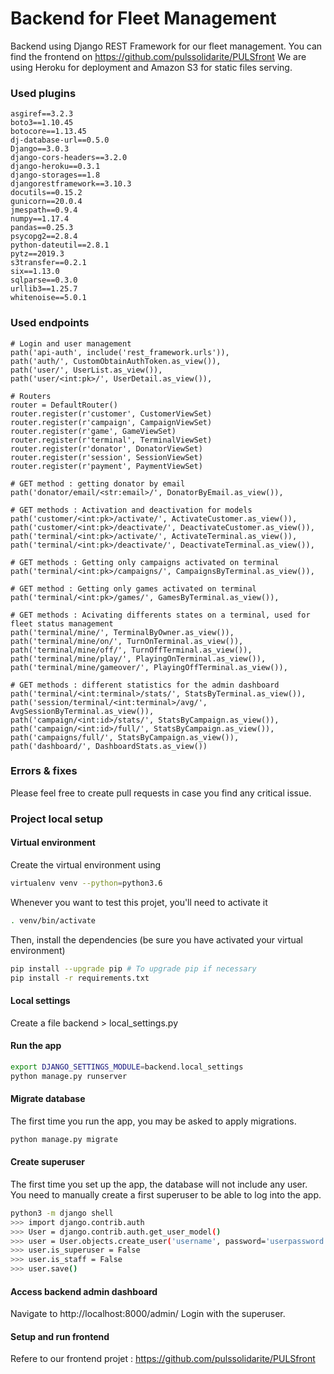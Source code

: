 # Backend for Fleet Management
Backend using Django REST Framework for our fleet management. You can find the frontend on https://github.com/pulssolidarite/PULSfront
We are using Heroku for deployment and Amazon S3 for static files serving.

### Used plugins
```
asgiref==3.2.3
boto3==1.10.45
botocore==1.13.45
dj-database-url==0.5.0
Django==3.0.3
django-cors-headers==3.2.0
django-heroku==0.3.1
django-storages==1.8
djangorestframework==3.10.3
docutils==0.15.2
gunicorn==20.0.4
jmespath==0.9.4
numpy==1.17.4
pandas==0.25.3
psycopg2==2.8.4
python-dateutil==2.8.1
pytz==2019.3
s3transfer==0.2.1
six==1.13.0
sqlparse==0.3.0
urllib3==1.25.7
whitenoise==5.0.1
```

### Used endpoints
```
# Login and user management
path('api-auth', include('rest_framework.urls')),
path('auth/', CustomObtainAuthToken.as_view()),
path('user/', UserList.as_view()),
path('user/<int:pk>/', UserDetail.as_view()),

# Routers
router = DefaultRouter()
router.register(r'customer', CustomerViewSet)
router.register(r'campaign', CampaignViewSet)
router.register(r'game', GameViewSet)
router.register(r'terminal', TerminalViewSet)
router.register(r'donator', DonatorViewSet)
router.register(r'session', SessionViewSet)
router.register(r'payment', PaymentViewSet)

# GET method : getting donator by email
path('donator/email/<str:email>/', DonatorByEmail.as_view()),

# GET methods : Activation and deactivation for models
path('customer/<int:pk>/activate/', ActivateCustomer.as_view()),
path('customer/<int:pk>/deactivate/', DeactivateCustomer.as_view()),
path('terminal/<int:pk>/activate/', ActivateTerminal.as_view()),
path('terminal/<int:pk>/deactivate/', DeactivateTerminal.as_view()),

# GET methods : Getting only campaigns activated on terminal
path('terminal/<int:pk>/campaigns/', CampaignsByTerminal.as_view()),

# GET method : Getting only games activated on terminal
path('terminal/<int:pk>/games/', GamesByTerminal.as_view()),

# GET methods : Acivating differents states on a terminal, used for fleet status management
path('terminal/mine/', TerminalByOwner.as_view()),
path('terminal/mine/on/', TurnOnTerminal.as_view()),
path('terminal/mine/off/', TurnOffTerminal.as_view()),
path('terminal/mine/play/', PlayingOnTerminal.as_view()),
path('terminal/mine/gameover/', PlayingOffTerminal.as_view()),

# GET methods : different statistics for the admin dashboard
path('terminal/<int:terminal>/stats/', StatsByTerminal.as_view()),
path('session/terminal/<int:terminal>/avg/', AvgSessionByTerminal.as_view()),
path('campaign/<int:id>/stats/', StatsByCampaign.as_view()),
path('campaign/<int:id>/full/', StatsByCampaign.as_view()),
path('campaigns/full/', StatsByCampaign.as_view()),
path('dashboard/', DashboardStats.as_view())
```

### Errors & fixes
Please feel free to create pull requests in case you find any critical issue.


### Project local setup

#### Virtual environment

Create the virtual environment using

```bash
virtualenv venv --python=python3.6
```

Whenever you want to test this projet, you'll need to activate it

```bash
. venv/bin/activate
```

Then, install the dependencies (be sure you have activated your virtual environment)

```bash
pip install --upgrade pip # To upgrade pip if necessary
pip install -r requirements.txt
```

#### Local settings

Create a file backend > local_settings.py

#### Run the app

```bash
export DJANGO_SETTINGS_MODULE=backend.local_settings
python manage.py runserver
```

#### Migrate database

The first time you run the app, you may be asked to apply migrations.

```bash
python manage.py migrate
```

#### Create superuser

The first time you set up the app, the database will not include any user.
You need to manually create a first superuser to be able to log into the app.

```bash
python3 -m django shell
>>> import django.contrib.auth
>>> User = django.contrib.auth.get_user_model()
>>> user = User.objects.create_user('username', password='userpassword')
>>> user.is_superuser = False
>>> user.is_staff = False
>>> user.save()
```

#### Access backend admin dashboard

Navigate to http://localhost:8000/admin/
Login with the superuser.

#### Setup and run frontend

Refere to our frontend projet : https://github.com/pulssolidarite/PULSfront
